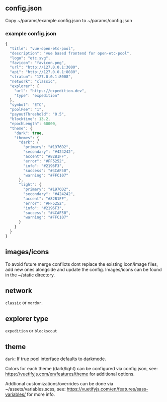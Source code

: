 ## config.json

Copy ~/params/example.config.json to ~/params/config.json

### example config.json

```javascript
{
  "title": "vue-open-etc-pool",
  "description": "vue based frontend for open-etc-pool",
  "logo": "etc.svg",
  "favicon": "favicon.png",
  "url": "http://127.0.0.1:3000",
  "api": "http://127.0.0.1:8080",
  "stratum": "127.0.0.1:8008",
  "network": "classic",
  "explorer": {
    "url": "https://expedition.dev",
    "type": "expedition"
  },
  "symbol": "ETC",
  "poolFee": "1",
  "payoutThreshold": "0.5",
  "blocktime": 13.2,
  "epochLength": 60000,
  "theme": {
    "dark": true,
    "themes": {
      "dark": {
        "primary": "#1976D2",
        "secondary": "#424242",
        "accent": "#82B1FF",
        "error": "#FF5252",
        "info": "#2196F3",
        "success": "#4CAF50",
        "warning": "#FFC107"
      },
      "light": {
        "primary": "#1976D2",
        "secondary": "#424242",
        "accent": "#82B1FF",
        "error": "#FF5252",
        "info": "#2196F3",
        "success": "#4CAF50",
        "warning": "#FFC107"
      }
    }
  }
}
```

## images/icons

To avoid future merge conflicts dont replace the existing icon/image files, add new ones alongside and update the config. Images/icons can be found in the ~/static directory.

## network

`classic` or `mordor`.

## explorer type

`expedition` or `blockscout`

## theme
 
`dark`: If true pool interface defaults to darkmode.

Colors for each theme (dark/light) can be configured via config.json, see: https://vuetifyjs.com/en/features/theme for additional options.

Addtional customizations/overrides can be done via ~/assets/variables.scss, see: https://vuetifyjs.com/en/features/sass-variables/ for more info.